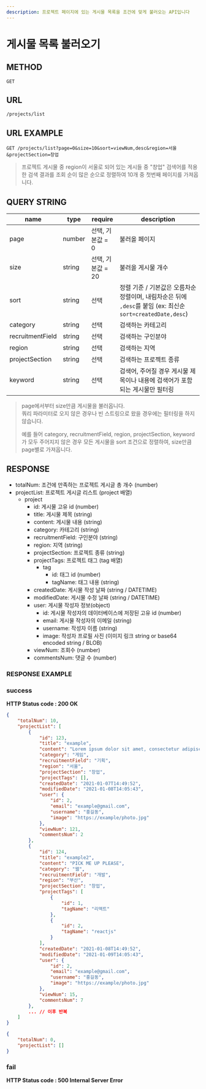 ```yaml
---
description: 프로젝트 페이지에 있는 게시물 목록을 조건에 맞게 불러오는 API입니다
---
```


# 게시물 목록 불러오기

## METHOD

```text
GET
```

## URL

```text
/projects/list
```

## URL EXAMPLE

```http
GET /projects/list?page=0&size=10&sort=viewNum,desc&region=서울&projectSection=창업
```

> 프로젝트 게시물 중 region이 서울로 되어 있는 게시들 중 "창업" 검색어를 적용한 검색 결과를 조회 순이 많은 순으로
> 정렬하여 10개 중 첫번째 페이지를 가져옵니다. 


## QUERY STRING

|name|type|require|description
|---|---|---|---|
|page|number|선택, 기본값 = 0|불러올 페이지|
|size|string|선택, 기본값 = 20|불러올 게시물 개수|
|sort|string|선택|정렬 기준 / 기본값은 오름차순 정렬이며, 내림차순은 뒤에 `,desc`를 붙임 (ex: 최신순 `sort=createdDate,desc`)|
|category|string|선택|검색하는 카테고리|
|recruitmentField|string|선택|검색하는 구인분야|
|region|string|선택|검색하는 지역|
|projectSection|string|선택|검색하는 프로젝트 종류|
|keyword|string|선택|검색어, 주어질 경우 게시물 제목이나 내용에 검색어가 포함되는 게시물만 필터링|

> page에서부터 size만큼 게시물을 불러옵니다.  
> 쿼리 파라미터로 오지 않은 경우나 빈 스트링으로 왔을 경우에는 필터링을 하지 않습니다.  
> 
> 예를 들어 category, recruitmentField, region, projectSection, keyword가 
> 모두 주어지지 않은 경우 모든 게시물을 sort 조건으로 정렬하여, size만큼 page별로 가져옵니다. 

## RESPONSE

* totalNum: 조건에 만족하는 프로젝트 게시글 총 개수 \(number\)
* projectList: 프로젝트 게시글 리스트 \(project 배열\)
  * project
    * id: 게시물 고유 id \(number\)
    * title: 게시물 제목 \(string\)
    * content: 게시물 내용 \(string\)
    * category: 카테고리 \(string\) 
    * recruitmentField: 구인분야 \(string\)
    * region: 지역 \(string\)
    * projectSection: 프로젝트 종류 \(string\)
    * projectTags: 프로젝트 태그 \(tag 배열\)
      * tag
        * id: 태그 id \(number\)
        * tagName: 태그 내용 \(string\)
    * createdDate: 게시물 작성 날짜 \(string / DATETIME\)
    * modifiedDate: 게시물 수정 날짜 \(string / DATETIME\)
    * user: 게시물 작성자 정보\(object\)
      * id: 게시물 작성자의 데이터베이스에 저장된 고유 id \(number\)
      * email: 게시물 작성자의 이메일 \(string\)
      * username: 작성자 이름 \(string\)
      * image: 작성자 프로필 사진 \(이미지 링크 string or base64 encoded string / BLOB\)
    * viewNum: 조회수 \(number\)
    * commentsNum: 댓글 수 \(number\)

### RESPONSE EXAMPLE

### success

**HTTP Status code : 200 OK**

```json
{
    "totalNum": 10,
    "projectList": [
        {
            "id": 123,
            "title": "example",
            "content": "Lorem ipsum dolor sit amet, consectetur adipiscing elit. Curabitur sit.",
            "category": "게임",
            "recruitmentField": "기획",
            "region": "서울",
            "projectSection": "창업",
            "projectTags": [],
            "createdDate": "2021-01-07T14:49:52",
            "modifiedDate": "2021-01-08T14:05:43",
            "user": {
                "id": 2,
                "email": "example@gmail.com",
                "username": "홍길동",
                "image": "https://example/photo.jpg"
            },
            "viewNum": 121,
            "commentsNum": 2
        },
        {
            "id": 124,
            "title": "example2",
            "content": "PICK ME UP PLEASE",
            "category": "웹",
            "recruitmentField": "개발",
            "region": "부산",
            "projectSection": "창업",
            "projectTags": [
                {
                    "id": 1,
                    "tagName": "리액트"
                },
                {
                    "id": 2,
                    "tagName": "reactjs"
                }
            ],
            "createdDate": "2021-01-08T14:49:52",
            "modifiedDate": "2021-01-09T14:05:43",
            "user": {
                "id": 2,
                "email": "example@gmail.com",
                "username": "홍길동",
                "image": "https://example/photo.jpg"
            },
            "viewNum": 15,
            "commentsNum": 7
        },
        ... // 이후 반복
    ]
}
```

```json
{
    "totalNum": 0,
    "projectList": []
}
```

### fail
**HTTP Status code : 500 Internal Server Error**